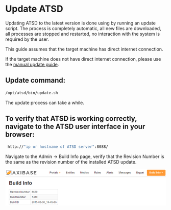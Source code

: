 # Update ATSD


Updating ATSD to the latest version is done using by running an update
script. The process is completely automatic, all new files are
downloaded, all processes are stopped and restarted, no interaction with
the system is required by the user.

This guide assumes that the target machine has direct internet
connection.

If the target machine does not have direct internet connection, please
use the [manual update
guide](http://axibase.com/products/axibase-time-series-database/download-atsd/update-atsd/updating-atsd/ "Update ATSD").

## Update command:

```sh
/opt/atsd/bin/update.sh
```

The update process can take a while.

## To verify that ATSD is working correctly, navigate to the ATSD user interface in your browser:

```sh
 http://"ip or hostname of ATSD server":8088/                             
```

Navigate to the Admin -\> Build Info page, verify that the Revision
Number is the same as the revision number of the installed ATSD update.

![](images/ATSD_build_info.png "ATSD_build_info")
